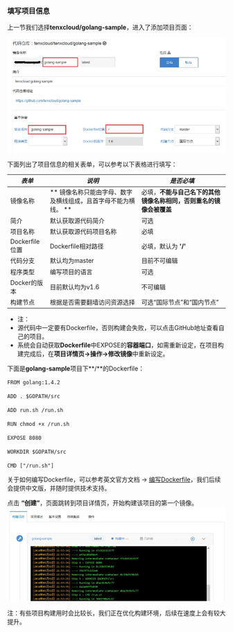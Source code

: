 ### 填写项目信息
上一节我们选择**tenxcloud/golang-sample**，进入了添加项目页面：

![addproject](/doc/v1/images/ci/ci-addproject.jpg)

下面列出了项目信息的相关表单，可以参考以下表格进行填写：

| *表单*           | *说明* | *是否必填* |
| --             | -- | -- |
| 镜像名称       | ** 镜像名称只能由字母、数字及横线组成，且首字母不能为横线。 ** | 必填，**不能与自己名下的其他镜像名称相同，否则重名的镜像会被覆盖** |
| 简介           | 默认获取源代码简介 | 可选 |
| 项目名称       | 默认获取源代码项目名称 | 必填 |
| Dockerfile位置 | Dockerfile相对路径 | 必填，默认为 **'/'** |
| 代码分支       | 默认均为master | 目前不可编辑 |
| 程序类型       | 编写项目的语言 | 可选 |
| Docker的版本   | 目前默认均为v1.6 | 不可编辑 |
| 构建节点       | 根据是否需要翻墙访问资源选择 | 可选“国际节点”和“国内节点” |

* 注：
 * 源代码中一定要有Dockerfile，否则构建会失败，可以点击GitHub地址查看自己的项目。
 * 系统会自动获取**Dockerfile**中EXPOSE的**容器端口**，如需重新设定，在项目构建完成后，在**项目详情页->操作->修改镜像**中重新设定。

下面是**golang-sample**项目下**/**的Dockerfile：

```
FROM golang:1.4.2

ADD . $GOPATH/src

ADD run.sh /run.sh

RUN chmod +x /run.sh

EXPOSE 8080

WORKDIR $GOPATH/src

CMD ["/run.sh"]
```
关于如何编写Dockerfile，可以参考英文官方文档 -> [编写Dockerfile](http://docs.docker.com/reference/builder/)，我们后续会提供中文版，并随时提供技术支持。

点击 **“创建”**，页面跳转到项目详情页，开始构建该项目的第一个镜像。
![addproject2](/doc/v1/images/ci/ci-addproject2.jpg)

注：有些项目构建用时会比较长，我们正在优化构建环境，后续在速度上会有较大提升。

